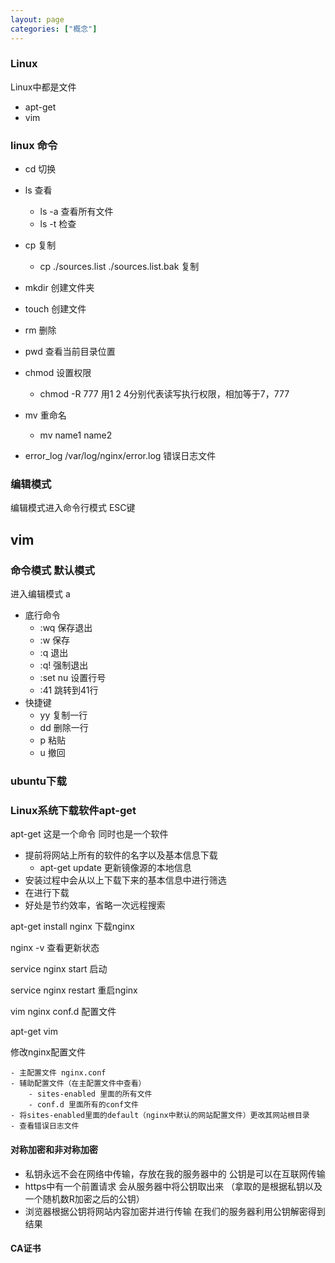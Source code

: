 ```yaml
---
layout: page
categories: ["概念"]
---
```


### Linux

Linux中都是文件

- apt-get
- vim


### linux 命令

 - cd 		切换
 - ls 		查看
	 - ls -a 查看所有文件
	 - ls -t 检查
 - cp 		复制
	 - cp ./sources.list ./sources.list.bak 复制
	
 - mkdir  	创建文件夹
 - touch	创建文件
 - rm 		删除
 - pwd		查看当前目录位置
 - chmod	设置权限
	- chmod -R 777		用1 2 4分别代表读写执行权限，相加等于7，777
 - mv		重命名
	- mv name1 name2
- error_log  /var/log/nginx/error.log  错误日志文件


### 编辑模式

编辑模式进入命令行模式 ESC键

## vim

### 命令模式 默认模式

进入编辑模式 a

 - 底行命令
 	- :wq 保存退出
 	- :w 保存
 	- :q 退出
 	- :q! 强制退出
	- :set nu 设置行号
	- :41 跳转到41行
 - 快捷键
 	- yy 复制一行
 	- dd 删除一行
 	- p  粘贴
 	- u 撤回


### ubuntu下载

### Linux系统下载软件apt-get

apt-get  这是一个命令 同时也是一个软件
 
 - 提前将网站上所有的软件的名字以及基本信息下载
	 - apt-get update 更新镜像源的本地信息
 - 安装过程中会从以上下载下来的基本信息中进行筛选
 - 在进行下载
 - 好处是节约效率，省略一次远程搜索 

apt-get install nginx    下载nginx

nginx -v  查看更新状态

service nginx start 启动

service nginx restart 重启nginx

vim nginx conf.d 配置文件

apt-get vim

修改nginx配置文件

	- 主配置文件 nginx.conf
	- 辅助配置文件（在主配置文件中查看）
		- sites-enabled 里面的所有文件
		- conf.d 里面所有的conf文件
	- 将sites-enabled里面的default（nginx中默认的网站配置文件）更改其网站根目录
	- 查看错误日志文件



#### 对称加密和非对称加密

 - 私钥永远不会在网络中传输，存放在我的服务器中的 公钥是可以在互联网传输
 - https中有一个前置请求 会从服务器中将公钥取出来 （拿取的是根据私钥以及一个随机数R加密之后的公钥）
 - 浏览器根据公钥将网站内容加密并进行传输 在我们的服务器利用公钥解密得到结果

#### CA证书